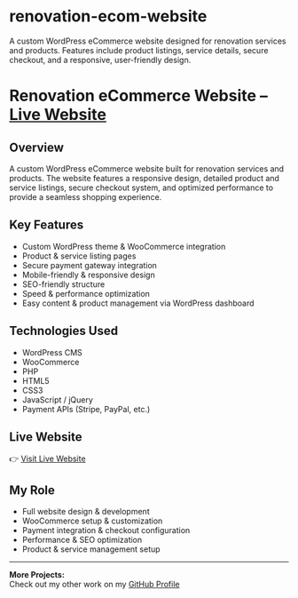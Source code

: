 # renovation-ecom-website
A custom WordPress eCommerce website designed for renovation services and products. Features include product listings, service details, secure checkout, and a responsive, user-friendly design.
# Renovation eCommerce Website – [Live Website](https://pergolaanddeckingsolutions.com.au/ )

## Overview
A custom WordPress eCommerce website built for renovation services and products. The website features a responsive design, detailed product and service listings, secure checkout system, and optimized performance to provide a seamless shopping experience.

## Key Features
- Custom WordPress theme & WooCommerce integration
- Product & service listing pages
- Secure payment gateway integration
- Mobile-friendly & responsive design
- SEO-friendly structure
- Speed & performance optimization
- Easy content & product management via WordPress dashboard

## Technologies Used
- WordPress CMS
- WooCommerce
- PHP
- HTML5
- CSS3
- JavaScript / jQuery
- Payment APIs (Stripe, PayPal, etc.)

## Live Website
👉 [Visit Live Website](https://pergolaanddeckingsolutions.com.au/)

## My Role
- Full website design & development
- WooCommerce setup & customization
- Payment integration & checkout configuration
- Performance & SEO optimization
- Product & service management setup

---

**More Projects:**  
Check out my other work on my [GitHub Profile](https://github.com/UmerDev695)
